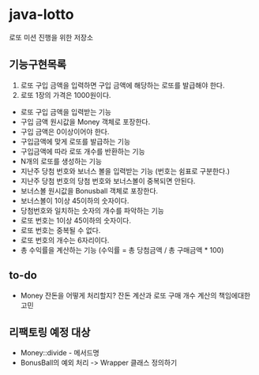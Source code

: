 # java-lotto
로또 미션 진행을 위한 저장소

## 기능구현목록 

1. 로또 구입 금액을 입력하면 구입 금액에 해당하는 로또를 발급해야 한다.
2. 로또 1장의 가격은 1000원이다.

* 로또 구입 금액을 입력받는 기능
* 구입 금액 원시값을 Money 객체로 포장한다.
* 구입 금액은 0이상이어야 한다.
* 구입금액에 맞게 로또를 발급하는 기능
* 구입금액에 따라 로또 개수를 반환하는 기능
* N개의 로또를 생성하는 기능
* 지난주 당첨 번호와 보너스 볼을 입력받는 기능 (번호는 쉼표로 구분한다.)
* 지난주 당첨 번호의 당첨 번호와 보너스볼이 중복되면 안된다.
* 보너스볼 원시값을 Bonusball 객체로 포장한다.
* 보너스볼이 1이상 45이하의 숫자이다.
* 당첨번호와 일치하는 숫자의 개수를 파악하는 기능
* 로또 번호는 1이상 45이하의 숫자이다.
* 로또 번호는 중복될 수 없다.
* 로또 번호의 개수는 6자리이다.
* 총 수익률을 계산하는 기능 (수익률 = 총 당첨금액 / 총 구매금액 * 100)

## to-do

* Money 잔돈을 어떻게 처리할지? 잔돈 계산과 로또 구매 개수 계산의 책임에대한 고민

## 리팩토링 예정 대상

* Money::divide - 메서드명
* BonusBall의 예외 처리 -> Wrapper 클래스 정의하기
